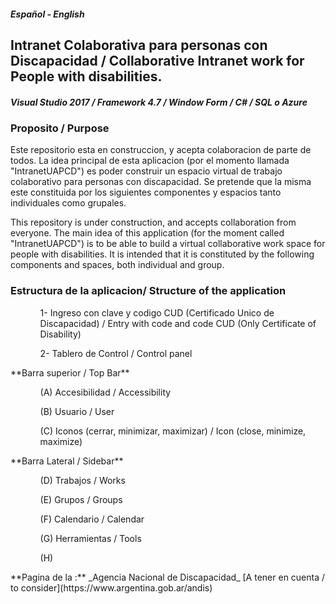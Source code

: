 ##### Español - English

## Intranet Colaborativa para personas con Discapacidad / Collaborative Intranet work for People with disabilities.

##### Visual Studio 2017   /   Framework 4.7   /   Window Form   /  C#  /   SQL o Azure

### Proposito / Purpose
Este repositorio esta en construccion, y acepta colaboracion de parte de todos. La idea principal de esta aplicacion (por el momento llamada "IntranetUAPCD") es poder construir un espacio virtual de trabajo colaborativo para personas con discapacidad. Se pretende que la misma este constituida por los siguientes componentes y espacios tanto individuales como grupales.

This repository is under construction, and accepts collaboration from everyone. The main idea of this application (for the moment called "IntranetUAPCD") is to be able to build a virtual collaborative work space for people with disabilities. It is intended that it is constituted by the following components and spaces, both individual and group.


### Estructura de la aplicacion/ Structure of the application
<ul>
<ol>1- Ingreso con clave y codigo CUD (Certificado Unico de Discapacidad) / Entry with code and code CUD (Only Certificate of Disability)</ol>
<ol>2- Tablero de Control / Control panel
</ol>
</ul>
**Barra superior / Top Bar**
<ul>
     <ol>(A) Accesibilidad / Accessibility</ol>
     <ol>(B) Usuario / User</ol>
     <ol>(C) Iconos (cerrar, minimizar, maximizar) / Icon (close, minimize, maximize)</ol>
</ul>
**Barra Lateral / Sidebar**
<ul>
     <ol>(D) Trabajos / Works</ol>
     <ol>(E) Grupos / Groups</ol>
     <ol>(F) Calendario / Calendar</ol>
     <ol>(G) Herramientas / Tools</ol>
     <ol>(H) </ol>
</ul>
**Pagina de la :** _Agencia Nacional de Discapacidad_ [A tener en cuenta / to consider](https://www.argentina.gob.ar/andis)

